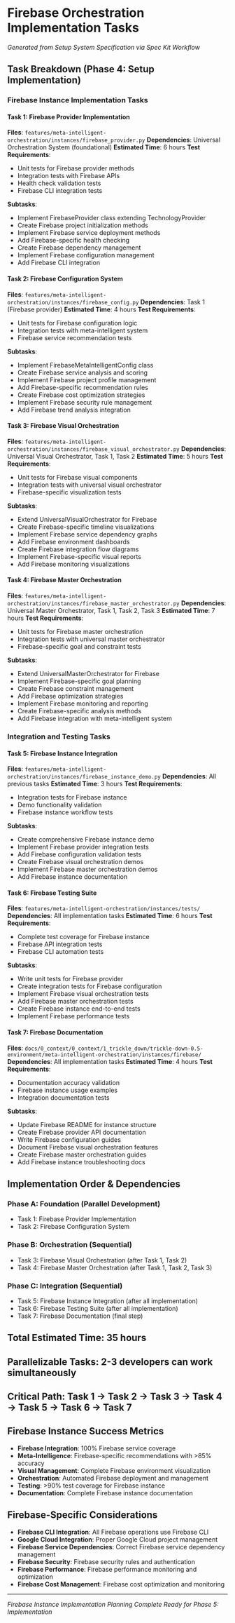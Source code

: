 # Firebase Orchestration Implementation Tasks
*Generated from Setup System Specification via Spec Kit Workflow*

## Task Breakdown (Phase 4: Setup Implementation)

### Firebase Instance Implementation Tasks

#### Task 1: Firebase Provider Implementation
**Files**: `features/meta-intelligent-orchestration/instances/firebase_provider.py`
**Dependencies**: Universal Orchestration System (foundational)
**Estimated Time**: 6 hours
**Test Requirements**: 
- Unit tests for Firebase provider methods
- Integration tests with Firebase APIs
- Health check validation tests
- Firebase CLI integration tests

**Subtasks**:
- Implement FirebaseProvider class extending TechnologyProvider
- Create Firebase project initialization methods
- Implement Firebase service deployment methods
- Add Firebase-specific health checking
- Create Firebase dependency management
- Implement Firebase configuration management
- Add Firebase CLI integration

#### Task 2: Firebase Configuration System
**Files**: `features/meta-intelligent-orchestration/instances/firebase_config.py`
**Dependencies**: Task 1 (Firebase provider)
**Estimated Time**: 4 hours
**Test Requirements**:
- Unit tests for Firebase configuration logic
- Integration tests with meta-intelligent system
- Firebase service recommendation tests

**Subtasks**:
- Implement FirebaseMetaIntelligentConfig class
- Create Firebase service analysis and scoring
- Implement Firebase project profile management
- Add Firebase-specific recommendation rules
- Create Firebase cost optimization strategies
- Implement Firebase security rule management
- Add Firebase trend analysis integration

#### Task 3: Firebase Visual Orchestration
**Files**: `features/meta-intelligent-orchestration/instances/firebase_visual_orchestrator.py`
**Dependencies**: Universal Visual Orchestrator, Task 1, Task 2
**Estimated Time**: 5 hours
**Test Requirements**:
- Unit tests for Firebase visual components
- Integration tests with universal visual orchestrator
- Firebase-specific visualization tests

**Subtasks**:
- Extend UniversalVisualOrchestrator for Firebase
- Create Firebase-specific timeline visualizations
- Implement Firebase service dependency graphs
- Add Firebase environment dashboards
- Create Firebase integration flow diagrams
- Implement Firebase-specific visual reports
- Add Firebase monitoring visualizations

#### Task 4: Firebase Master Orchestration
**Files**: `features/meta-intelligent-orchestration/instances/firebase_master_orchestrator.py`
**Dependencies**: Universal Master Orchestrator, Task 1, Task 2, Task 3
**Estimated Time**: 7 hours
**Test Requirements**:
- Unit tests for Firebase master orchestration
- Integration tests with universal master orchestrator
- Firebase-specific goal and constraint tests

**Subtasks**:
- Extend UniversalMasterOrchestrator for Firebase
- Implement Firebase-specific goal planning
- Create Firebase constraint management
- Add Firebase optimization strategies
- Implement Firebase monitoring and reporting
- Create Firebase-specific analysis methods
- Add Firebase integration with meta-intelligent system

### Integration and Testing Tasks

#### Task 5: Firebase Instance Integration
**Files**: `features/meta-intelligent-orchestration/instances/firebase_instance_demo.py`
**Dependencies**: All previous tasks
**Estimated Time**: 3 hours
**Test Requirements**:
- Integration tests for Firebase instance
- Demo functionality validation
- Firebase instance workflow tests

**Subtasks**:
- Create comprehensive Firebase instance demo
- Implement Firebase provider integration tests
- Add Firebase configuration validation tests
- Create Firebase visual orchestration demos
- Implement Firebase master orchestration demos
- Add Firebase instance documentation

#### Task 6: Firebase Testing Suite
**Files**: `features/meta-intelligent-orchestration/instances/tests/`
**Dependencies**: All implementation tasks
**Estimated Time**: 6 hours
**Test Requirements**:
- Complete test coverage for Firebase instance
- Firebase API integration tests
- Firebase CLI automation tests

**Subtasks**:
- Write unit tests for Firebase provider
- Create integration tests for Firebase configuration
- Implement Firebase visual orchestration tests
- Add Firebase master orchestration tests
- Create Firebase instance end-to-end tests
- Implement Firebase performance tests

#### Task 7: Firebase Documentation
**Files**: `docs/0_context/0_context/1_trickle_down/trickle-down-0.5-environment/meta-intelligent-orchestration/instances/firebase/`
**Dependencies**: All implementation tasks
**Estimated Time**: 4 hours
**Test Requirements**:
- Documentation accuracy validation
- Firebase instance usage examples
- Integration documentation tests

**Subtasks**:
- Update Firebase README for instance structure
- Create Firebase provider API documentation
- Write Firebase configuration guides
- Document Firebase visual orchestration features
- Create Firebase master orchestration guides
- Add Firebase instance troubleshooting docs

## Implementation Order & Dependencies

### Phase A: Foundation (Parallel Development)
- Task 1: Firebase Provider Implementation
- Task 2: Firebase Configuration System

### Phase B: Orchestration (Sequential)
- Task 3: Firebase Visual Orchestration (after Task 1, Task 2)
- Task 4: Firebase Master Orchestration (after Task 1, Task 2, Task 3)

### Phase C: Integration (Sequential)
- Task 5: Firebase Instance Integration (after all implementation)
- Task 6: Firebase Testing Suite (after all implementation)
- Task 7: Firebase Documentation (final step)

## Total Estimated Time: 35 hours
## Parallelizable Tasks: 2-3 developers can work simultaneously
## Critical Path: Task 1 → Task 2 → Task 3 → Task 4 → Task 5 → Task 6 → Task 7

## Firebase Instance Success Metrics
- **Firebase Integration**: 100% Firebase service coverage
- **Meta-Intelligence**: Firebase-specific recommendations with >85% accuracy
- **Visual Management**: Complete Firebase environment visualization
- **Orchestration**: Automated Firebase deployment and management
- **Testing**: >90% test coverage for Firebase instance
- **Documentation**: Complete Firebase instance documentation

## Firebase-Specific Considerations
- **Firebase CLI Integration**: All Firebase operations use Firebase CLI
- **Google Cloud Integration**: Proper Google Cloud project management
- **Firebase Service Dependencies**: Correct Firebase service dependency management
- **Firebase Security**: Firebase security rules and authentication
- **Firebase Performance**: Firebase performance monitoring and optimization
- **Firebase Cost Management**: Firebase cost optimization and monitoring

---
*Firebase Instance Implementation Planning Complete*
*Ready for Phase 5: Implementation*
